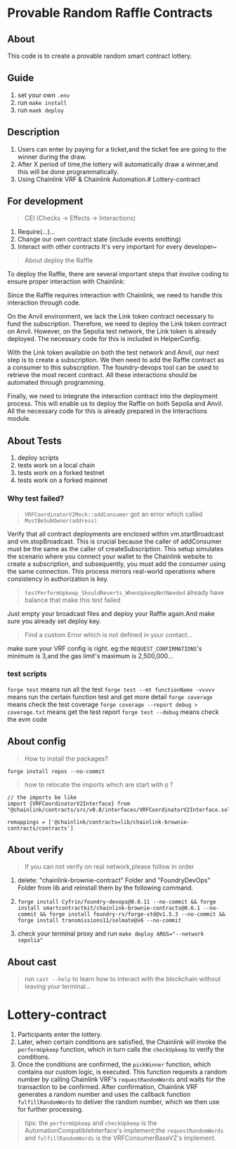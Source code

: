 # Provable Random Raffle Contracts

## About

This code is to create a provable random smart contract lottery.

## Guide

1. set your own `.env`
2. run `make install`
3. run `maek deploy`

## Description

1. Users can enter by paying for a ticket,and the ticket fee are going to the winner during the draw.
2. After X period of time,the lottery will automatically draw a winner,and this will be done programmatically.
3. Using Chainlink VRF & Chainlink Automation.# Lottery-contract

## For development
> CEI (Checks -> Effects -> Interactions)

1. Require(...)...
2. Change our own contract state (include events emitting)
3. Interact with other contracts
It's very important for every developer~

> About deploy the Raffle

To deploy the Raffle, there are several important steps that involve coding to ensure proper interaction with Chainlink:

Since the Raffle requires interaction with Chainlink, we need to handle this interaction through code.

On the Anvil environment, we lack the Link token contract necessary to fund the subscription. Therefore, we need to deploy the Link token contract on Anvil. However, on the Sepolia test network, the Link token is already deployed. The necessary code for this is included in HelperConfig.

With the Link token available on both the test network and Anvil, our next step is to create a subscription. We then need to add the Raffle contract as a consumer to this subscription. The foundry-devops tool can be used to retrieve the most recent contract. All these interactions should be automated through programming.

Finally, we need to integrate the interaction contract into the deployment process. This will enable us to deploy the Raffle on both Sepolia and Anvil. All the necessary code for this is already prepared in the Interactions module.


## About Tests

1. deploy scripts
2. tests work on a local chain
3. tests work on a forked testnet
4. tests work on a forked mainnet
### Why test failed?
>`VRFCoordinatorV2Mock::addConsumer` got an error which called `MustBeSubOwner(address)`

Verify that all contract deployments are enclosed within vm.startBroadcast and vm.stopBroadcast. This is crucial because the caller of addConsumer must be the same as the caller of createSubscription. This setup simulates the scenario where you connect your wallet to the Chainlink website to create a subscription, and subsequently, you must add the consumer using the same connection. This process mirrors real-world operations where consistency in authorization is key.

> `testPerformUpkeep_ShouldReverts_WhenUpkeepNotNeeded` already have balance that make this test failed

Just empty your broadcast files and deploy your Raffle again.And make sure you already set deploy key.

> Find a custom Error which is not defined in your contact...

make sure your VRF config is right. eg:the `REQUEST_CONFIRMATIONS`'s
 minimum is 3,and the gas limit's maximum is 2,500,000...

### test scripts
`forge test` means run all the test
`forge test --mt functionName -vvvvv` means run the certain function test and get more detail
`forge coverage` means check the test coverage
`forge coverage --report debug > coverage.txt` means get the test report
`forge test --debug` means check the evm code

## About config
>How to install the packages?

`forge install repos --no-commit`

>how to relocate the imports which are start with `@` ?
```solidity
// the imports be like
import {VRFCoordinatorV2Interface} from "@chainlink/contracts/src/v0.8/interfaces/VRFCoordinatorV2Interface.sol";
```
```shell
remappings = ['@chainlink/contracts=lib/chainlink-brownie-contracts/contracts']
```

## About verify
>If you can not verify on real network,please follow in order

1. delete: "chainlink-brownie-contract" Folder and "FoundryDevOps" Folder from lib and reinstall them by the following command.

2. `forge install Cyfrin/foundry-devops@0.0.11 --no-commit && forge install smartcontractkit/chainlink-brownie-contracts@0.6.1 --no-commit && forge install foundry-rs/forge-std@v1.5.3 --no-commit && forge install transmissions11/solmate@v6 --no-commit`

3. check your terminal proxy and run `make deploy ARGS="--network sepolia"`

## About cast
> run `cast --help` to learn how to interact with the blockchain without leaving your terminal...


# Lottery-contract
1. Participants enter the lottery.
2. Later, when certain conditions are satisfied, the Chainlink will invoke the `performUpkeep` function, which in turn calls the `checkUpkeep` to verify the conditions.
3. Once the conditions are confirmed, the `pickWinner` function, which contains our custom logic, is executed. This function requests a random number by calling Chainlink VRF's `requestRandomWords` and waits for the transaction to be confirmed. After confirmation, Chainlink VRF generates a random number and uses the callback function `fulfillRandomWords` to deliver the random number, which we then use for further processing.
> tips: the `performUpkeep` and `checkUpkeep` is the AutomationCompatibleInterface's implement;the `requestRandomWords` and `fulfillRandomWords` is the VRFConsumerBaseV2's implement.

